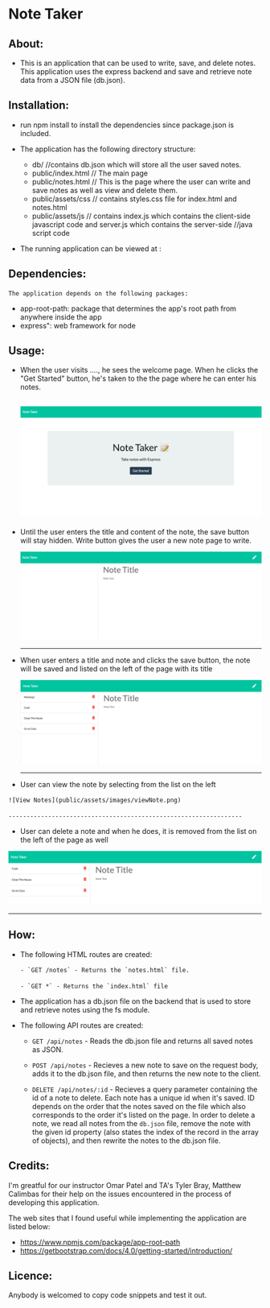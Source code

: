 # Note Taker

## About: ##

* This is an application that can be used to write, save, and delete notes. This application uses the express backend and save and retrieve note data from a JSON file (db.json).

## Installation: ##

  * run npm install to install the dependencies since package.json is included.

  * The application has the following directory structure:
    - db/                   //contains db.json which will store all the user saved notes.
    - public/index.html    // The main page
    - public/notes.html   // This is the  page where the user can write and save notes as well as view and delete them.
    - public/assets/css   // contains styles.css file for index.html and notes.html 
    - public/assets/js    // contains index.js which contains the client-side javascript code and server.js which contains the server-side
                          //java script code

  * The running application can be viewed at : 


## Dependencies: ##

    The application depends on the following packages:

  * app-root-path: package that determines the app's root path from anywhere inside the app
  * express": web framework for node
   

## Usage: ##

   - When the user visits ...., he sees the welcome page. When he clicks the "Get Started" button, he's taken to the the page where he can enter his notes.

     ![Welcome Page](public/assets/images/welcome.png)
     ---
   - Until the user enters the title and content of the note, the save button will stay hidden. Write button gives the user a new note page to write.

     ![Initial Note Page](public/assets/images/initial.png)

     --------------------------------------------------------------

   - When user enters a title and note and clicks the save button, the note will be saved and listed on the left of the page with its title

     ![Enter Notes](public/assets/images/enterNotes.png)

     ---------------------------------------------------------------

   - User can view the note by selecting from the list on the left

    ![View Notes](public/assets/images/viewNote.png)

    -----------------------------------------------------------------
   - User can delete a note and when he does, it is removed from the list on the left of the page as well

   ![Delete Notes](public/assets/images/deleteNote.png)
   

---------------------------------------------------------------------------------------------------------------------------

## How: ##

* The following HTML routes are created:

      - `GET /notes` - Returns the `notes.html` file.

      - `GET *` - Returns the `index.html` file

* The application has a db.json file on the backend that is used to store and retrieve notes using the fs module.

* The following API routes are created:

     - `GET /api/notes` - Reads the db.json file and returns all saved notes as JSON.

     - `POST /api/notes` - Recieves a new note to save on the request body, adds it to the db.json file, and then returns the new note to the client.

     - `DELETE /api/notes/:id` - Recieves a query parameter containing the id of a note to delete. Each note has a unique id when it's saved. ID depends on the order that the notes saved on the file which also corresponds to the order it's listed on the page. In order to delete a note, we read all notes from the `db.json` file, remove the note with the given id property (also states the index of the record in the array of objects), and then rewrite the notes to the db.json file.

## Credits: ## 

I'm greatful for our instructor Omar Patel and TA's Tyler Bray, Matthew Calimbas for their help on the issues encountered in the process of developing this application.

The web sites that I found useful while implementing the application are listed below:

  * https://www.npmjs.com/package/app-root-path
  * https://getbootstrap.com/docs/4.0/getting-started/introduction/
  
## Licence: ##

Anybody is welcomed to copy code snippets and test it out.
